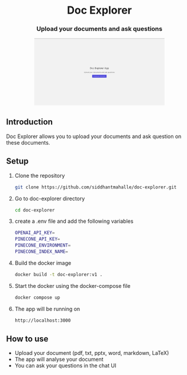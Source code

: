 <div align="center">
    <h1 align="center">Doc Explorer</h1>
</div>
<div>
    <h3 align="center">Upload your documents and ask questions</h3>
</div>
<div align="center">
   <img src="media/webpage.png" height="70%" width="70%">
</div>

## Introduction

Doc Explorer allows you to upload your documents and ask question on these documents.

## Setup

1. Clone the repository

    ```bash
    git clone https://github.com/siddhantmahalle/doc-explorer.git
    ```

2. Go to doc-explorer directory

    ```bash
    cd doc-explorer
    ```

3. create a .env file and add the following variables

    ```bash
    OPENAI_API_KEY=
    PINECONE_API_KEY=
    PINECONE_ENVIRONMENT=
    PINECONE_INDEX_NAME=
    ````

4. Build the docker image

    ```bash
    docker build -t doc-explorer:v1 .
    ```

5. Start the docker using the docker-compose file

    ```bash
    docker compose up
    ```
   
6. The app will be running on
    
    ```bash
    http://localhost:3000
    ```


## How to use

- Upload your document (pdf, txt, pptx, word, markdown, LaTeX)
- The app will analyse your document
- You can ask your questions in the chat UI




    

